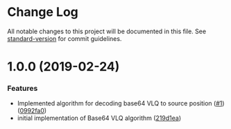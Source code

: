 # Change Log

All notable changes to this project will be documented in this file. See [standard-version](https://github.com/conventional-changelog/standard-version) for commit guidelines.

# 1.0.0 (2019-02-24)


### Features

* Implemented algorithm for decoding base64 VLQ to source position ([#1](https://github.com/bcoe/minimal-source-map/issues/1)) ([0992fa0](https://github.com/bcoe/minimal-source-map/commit/0992fa0))
* initial implementation of Base64 VLQ algorithm ([219d1ea](https://github.com/bcoe/minimal-source-map/commit/219d1ea))
